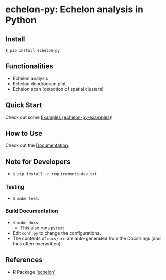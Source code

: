 # echelon-py: Echelon analysis in Python

## Install
`$ pip install echelon-py`

## Functionalities
- Echelon analysis
- Echelon dendrogram plot
- Echelon scan (detection of spatial clusters)

## Quick Start
Check out some [Examples (echelon-py-examples)](https://takeshi-teshima.github.io/echelon-py-examples/)!

## How to Use
Check out the [Documentation](https://takeshi-teshima.github.io/echelon-py/).

## Note for Developers
- ``$ pip install -r requirements-dev.txt``

### Testing
- ``$ make test``.

### Build Documentation
- ``$ make docs``
  - This also runs ``pytest``.
- Edit ``conf.py`` to change the configurations.
- The contents of ``docs/src`` are auto-generated from the Docstrings (and thus often overwritten).

## References
- R Package [‘echelon’](https://cran.r-project.org/web/packages/echelon/echelon.pdf)
